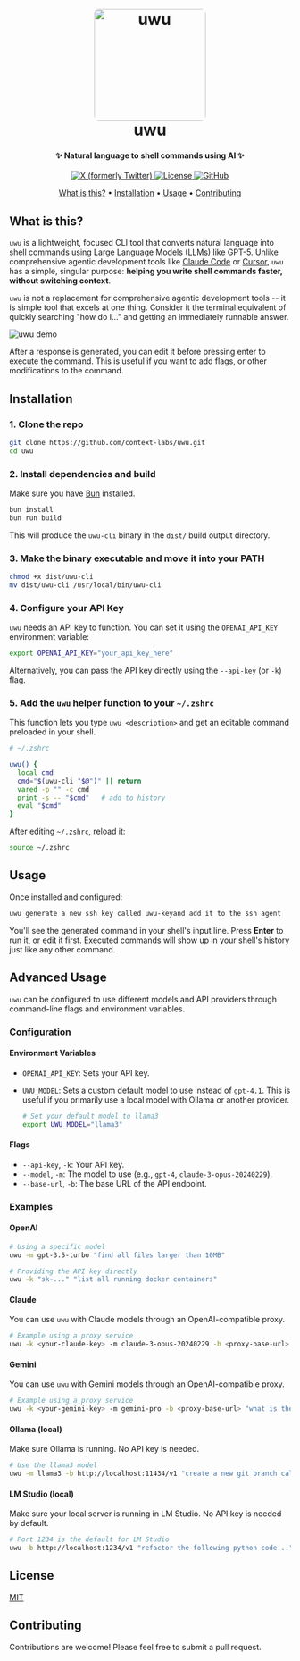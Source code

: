 
<h1 align="center">
  <br>
  <a href="https://github.com/context-labs/uwu"><img src="https://raw.githubusercontent.com/context-labs/uwu/main/assets/uwu.jpg" alt="uwu" width="200" style="border-radius:8px;"></a>
   <br>
  uwu
  <br>
</h1>

<h4 align="center">✨ Natural language to shell commands using AI ✨</h4>

<p align="center">
  <a href="https://x.com/inference_net">
    <img alt="X (formerly Twitter)" src="https://img.shields.io/badge/X-@inference.net-1DA1F2?style=flat&logo=x&logoColor=white" />
  </a>
  <a href="https://opensource.org/licenses/MIT">
    <img alt="License" src="https://img.shields.io/badge/License-MIT-yellow.svg" />
  </a>
  <a href="https://github.com/context-labs/uwu">
    <img alt="GitHub" src="https://img.shields.io/github/stars/context-labs/uwu?style=social" />
  </a>
  
</p>

<p align="center">
  <a href="#what-is-this">What is this?</a> •
  <a href="#installation">Installation</a> •
  <a href="#usage">Usage</a> •
  <a href="#contributing">Contributing</a>
</p>

## What is this?

`uwu` is a lightweight, focused CLI tool that converts natural language into shell commands using Large Language Models (LLMs) like GPT-5. Unlike comprehensive agentic development tools like [Claude Code](https://www.anthropic.com/claude-code) or [Cursor](https://cursor.com), `uwu` has a simple, singular purpose: **helping you write shell commands faster, without switching context**.

`uwu` is not a replacement for comprehensive agentic development tools -- it is simple tool that excels at one thing. Consider it the terminal equivalent of quickly searching "how do I..." and getting an immediately runnable answer.


![uwu demo](https://raw.githubusercontent.com/context-labs/uwu/main/assets/uwu.gif)


After a response is generated, you can edit it before pressing enter to execute the command. This is useful if you want to add flags, or other modifications to the command.


## Installation

### 1. Clone the repo
```bash
git clone https://github.com/context-labs/uwu.git
cd uwu
```

### 2. Install dependencies and build
Make sure you have [Bun](https://bun.sh) installed.

```bash
bun install
bun run build
```

This will produce the `uwu-cli` binary in the `dist/` build output directory.


### 3. Make the binary executable and move it into your PATH
```bash
chmod +x dist/uwu-cli
mv dist/uwu-cli /usr/local/bin/uwu-cli
```


### 4. Configure your API Key
`uwu` needs an API key to function. You can set it using the `OPENAI_API_KEY` environment variable:

```bash
export OPENAI_API_KEY="your_api_key_here"
```

Alternatively, you can pass the API key directly using the `--api-key` (or `-k`) flag.

### 5. Add the `uwu` helper function to your `~/.zshrc`
This function lets you type `uwu <description>` and get an editable command preloaded in your shell.

```zsh
# ~/.zshrc

uwu() {
  local cmd
  cmd="$(uwu-cli "$@")" || return
  vared -p "" -c cmd
  print -s -- "$cmd"   # add to history
  eval "$cmd"
}
```

After editing `~/.zshrc`, reload it:
```bash
source ~/.zshrc
```

## Usage

Once installed and configured:

```bash
uwu generate a new ssh key called uwu-keyand add it to the ssh agent
```

You'll see the generated command in your shell's input line. Press **Enter** to run it, or edit it first. Executed commands will show up in your shell's history just like any other command.

## Advanced Usage

`uwu` can be configured to use different models and API providers through command-line flags and environment variables.

### Configuration

#### Environment Variables
*   `OPENAI_API_KEY`: Sets your API key.
*   `UWU_MODEL`: Sets a custom default model to use instead of `gpt-4.1`. This is useful if you primarily use a local model with Ollama or another provider.

    ```bash
    # Set your default model to llama3
    export UWU_MODEL="llama3"
    ```

#### Flags

*   `--api-key`, `-k`: Your API key.
*   `--model`, `-m`: The model to use (e.g., `gpt-4`, `claude-3-opus-20240229`).
*   `--base-url`, `-b`: The base URL of the API endpoint.

### Examples

#### OpenAI
```bash
# Using a specific model
uwu -m gpt-3.5-turbo "find all files larger than 10MB"

# Providing the API key directly
uwu -k "sk-..." "list all running docker containers"
```

#### Claude
You can use `uwu` with Claude models through an OpenAI-compatible proxy.
```bash
# Example using a proxy service
uwu -k <your-claude-key> -m claude-3-opus-20240229 -b <proxy-base-url> "summarize the contents of README.md"
```

#### Gemini
You can use `uwu` with Gemini models through an OpenAI-compatible proxy.
```bash
# Example using a proxy service
uwu -k <your-gemini-key> -m gemini-pro -b <proxy-base-url> "what is the current weather"
```

#### Ollama (local)
Make sure Ollama is running. No API key is needed.
```bash
# Use the llama3 model
uwu -m llama3 -b http://localhost:11434/v1 "create a new git branch called 'features/new-ui'"
```

#### LM Studio (local)
Make sure your local server is running in LM Studio. No API key is needed by default.
```bash
# Port 1234 is the default for LM Studio
uwu -b http://localhost:1234/v1 "refactor the following python code..."
```

## License

[MIT](LICENSE)

## Contributing

Contributions are welcome! Please feel free to submit a pull request.
